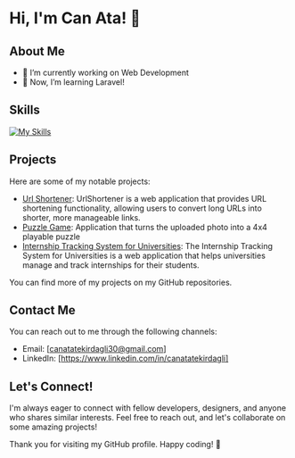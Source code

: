 # Hi, I'm Can Ata! 👋


## About Me

- 🔭 I’m currently working on Web Development
- 🌱 Now, I’m learning Laravel!


## Skills
[![My Skills](https://skillicons.dev/icons?i=js,html,css,laravel,mongodb,mysql,nodejs,php,visualstudio,vscode)](https://skillicons.dev)

## Projects

Here are some of my notable projects:

- [Url Shortener](https://github.com/canatatekirdagli/UrlShortener): UrlShortener is a web application that provides URL shortening functionality, allowing users to convert long URLs into shorter, more manageable links.
- [Puzzle Game](https://github.com/canatatekirdagli/Puzzle-Game): Application that turns the uploaded photo into a 4x4 playable puzzle
- [Internship Tracking System for Universities](https://github.com/canatatekirdagli/Internship-Tracking-System-for-Universities): The Internship Tracking System for Universities is a web application that helps universities manage and track internships for their students.

You can find more of my projects on my GitHub repositories.


## Contact Me

You can reach out to me through the following channels:

- Email: [canatatekirdagli30@gmail.com]
- LinkedIn: [https://www.linkedin.com/in/canatatekirdagli]

## Let's Connect!

I'm always eager to connect with fellow developers, designers, and anyone who shares similar interests. Feel free to reach out, and let's collaborate on some amazing projects!

Thank you for visiting my GitHub profile. Happy coding! 🚀


